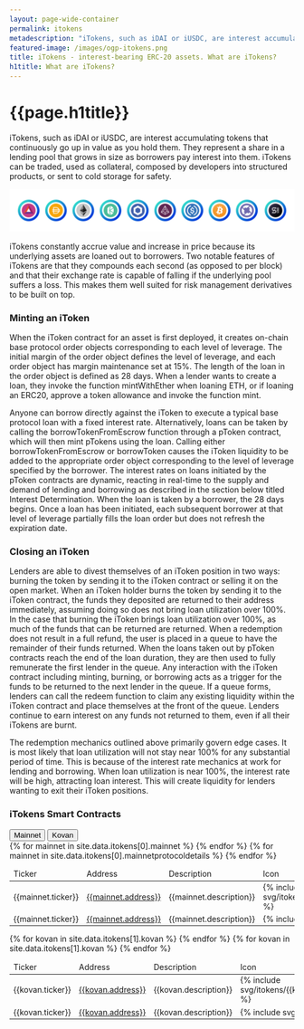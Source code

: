 ```yaml
---
layout: page-wide-container
permalink: itokens
metadescription: "iTokens, such as iDAI or iUSDC, are interest accumulating tokens that continuously go up in value as you hold them. They represent a share in a lending pool that grows in size as borrowers pay interest into them."
featured-image: /images/ogp-itokens.png
title: iTokens - interest-bearing ERC-20 assets. What are iTokens?
h1title: What are iTokens?
---
```

<div class="container container-md post-content">
    <h1 class="fw-800 fs-46 lh-120 color-black text-center mb-20 mt-70 mt-sm-30 fs-sm-32">{{page.h1title}}</h1>
    <p>iTokens, such as iDAI or iUSDC, are interest accumulating tokens that continuously go up in value as you hold them. They represent a share in a lending pool that grows in size as borrowers pay interest into them. iTokens can be traded, used as collateral, composed by developers into structured products, or sent to cold storage for safety.</p>
    <img src="/images/itokens.png" alt="iTokens" title="iTokens">
    <p>iTokens constantly accrue value and increase in price because its underlying assets are loaned out to borrowers. Two notable features of iTokens are that they compounds each second (as opposed to per block) and that their exchange rate is capable of falling if the underlying pool suffers a loss. This makes them well suited for risk management derivatives to be built on top.</p>
    <h3>Minting an iToken</h3>
    <p>When the iToken contract for an asset is first deployed, it creates on-chain base protocol order objects corresponding to each level of leverage. The initial margin of the order object defines the level of leverage, and each order object has margin maintenance set at 15%. The length of the loan in the order object is defined as 28 days. When a lender wants to create a loan, they invoke the function mintWithEther when loaning ETH, or if loaning an ERC20, approve a token allowance and invoke the function mint.</p>
    <p>Anyone can borrow directly against the iToken to execute a typical base protocol loan with a fixed interest rate. Alternatively, loans can be taken by calling the borrowTokenFromEscrow function through a pToken contract, which will then mint pTokens using the loan. Calling either borrowTokenFromEscrow or borrowToken causes the iToken liquidity to be added to the appropriate order object corresponding to the level of leverage specified by the borrower. The interest rates on loans initiated by the pToken contracts are dynamic, reacting in real-time to the supply and demand of lending and borrowing as described in the section below titled Interest Determination. When the loan is taken by a borrower, the 28 days begins. Once a loan has been initiated, each subsequent borrower at that level of leverage partially fills the loan order but does not refresh the expiration date.</p>
    <h3>Closing an iToken</h3>
    <p>Lenders are able to divest themselves of an iToken position in two ways: burning the token by sending it to the iToken contract or selling it on the open market. When an iToken holder burns the token by sending it to the iToken contract, the funds they deposited are returned to their address immediately, assuming doing so does not bring loan utilization over 100%. In the case that burning the iToken brings loan utilization over 100%, as much of the funds that can be returned are returned. When a redemption does not result in a full refund, the user is placed in a queue to have the remainder of their funds returned. When the loans taken out by pToken contracts reach the end of the loan duration, they are then used to fully remunerate the first lender in the queue. Any interaction with the iToken contract including minting, burning, or borrowing acts as a trigger for the funds to be returned to the next lender in the queue. If a queue forms, lenders can call the redeem function to claim any existing liquidity within the iToken contract and place themselves at the front of the queue. Lenders continue to earn interest on any funds not returned to them, even if all their iTokens are burnt.</p>
    <p>The redemption mechanics outlined above primarily govern edge cases. It is most likely that loan utilization will not stay near 100% for any substantial period of time. This is because of the interest rate mechanics at work for lending and borrowing. When loan utilization is near 100%, the interest rate will be high, attracting loan interest. This will create liquidity for lenders wanting to exit their iToken positions.</p>
</div>

<div class="container container-xl">
    <h3 class="fs-24 fs-sm-20 fw-700 lh-160 lh-xs-150 mb-15 color-primary text-center mb-30">iTokens Smart Contracts</h3>
    <div class="buttons-tabs-itokens">
        <button class="tablinks-itokens active" data-itokens="itokens-mainnet">Mainnet</button>
        <button class="tablinks-itokens" data-itokens="itokens-kovan">Kovan</button>
    </div>
    <div id="itokens-mainnet" class="tabcontent-itokens active">
        <table class="table-itokens">
            <thead>
                <tr>
                    <td class="thead-ticker">Ticker</td>
                    <td class="thead-address">Address</td>
                    <td class="thead-description">Description</td>
                    <td class="thead-icon">Icon</td>
                </tr>
            </thead>
            <tbody>
                {% for mainnet in site.data.itokens[0].mainnet %}
                    <tr>
                        <td class="ticker">{{mainnet.ticker}}</td>
                        <td class="address"><a href="https://etherscan.io/address/{{ mainnet.address }}" target="_blank">{{mainnet.address}}</a></td>
                        <td class="description">{{mainnet.description}}</td>
                        <td class="icon"><div class="bg-gradient">{% include svg/itokens/{{mainnet.ticker}}.svg %}</div></td>
                    </tr>
                {% endfor %}
                {% for mainnet in site.data.itokens[0].mainnetprotocoldetails %}
                    <tr>
                        <td class="ticker">{{mainnet.ticker}}</td>
                        <td class="address"><a href="https://etherscan.io/address/{{ mainnet.address }}" target="_blank">{{mainnet.address}}</a></td>
                        <td class="description">{{mainnet.description}}</td>
                        <td class="icon"><div class="bg-gradient">{% include svg/BZRX.svg %}</div></td>
                    </tr>
                {% endfor %}
            </tbody>
        </table>
    </div>
    <div id="itokens-kovan" class="tabcontent-itokens">
        <table class="table-itokens">
            <thead>
                <tr>
                    <td class="thead-ticker">Ticker</td>
                    <td class="thead-address">Address</td>
                    <td class="thead-description">Description</td>
                    <td class="thead-icon">Icon</td>
                </tr>
            </thead>
            <tbody>
                {% for kovan in site.data.itokens[1].kovan %}
                    <tr>
                        <td class="ticker">{{kovan.ticker}}</td>
                        <td class="address"><a href="https://kovan.etherscan.io/address/{{ kovan.address }}" target="_blank">{{kovan.address}}</a></td>
                        <td class="description">{{kovan.description}}</td>
                        <td class="icon"><div class="bg-gradient">{% include svg/itokens/{{kovan.ticker}}.svg %}</div></td>
                    </tr>
                {% endfor %}
                {% for kovan in site.data.itokens[1].kovan %}
                    <tr>
                        <td class="ticker">{{kovan.ticker}}</td>
                        <td class="address"><a href="https://kovan.etherscan.io/address/{{ kovan.address }}" target="_blank">{{kovan.address}}</a></td>
                        <td class="description">{{kovan.description}}</td>
                        <td class="icon"><div class="bg-gradient">{% include svg/BZRX.svg %}</div></td>
                    </tr>
                {% endfor %}
            </tbody>
        </table>
    </div>
</div>
